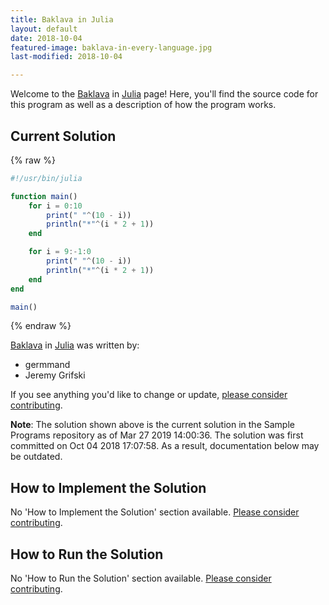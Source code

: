 ```yaml
---
title: Baklava in Julia
layout: default
date: 2018-10-04
featured-image: baklava-in-every-language.jpg
last-modified: 2018-10-04

---
```


Welcome to the [Baklava](https://sampleprograms.io/projects/baklava) in [Julia](https://sampleprograms.io/languages/julia) page! Here, you'll find the source code for this program as well as a description of how the program works.

## Current Solution

{% raw %}

```julia
#!/usr/bin/julia

function main()
    for i = 0:10
        print(" "^(10 - i))
        println("*"^(i * 2 + 1))
    end 

    for i = 9:-1:0
        print(" "^(10 - i))
        println("*"^(i * 2 + 1))
    end
end

main()
```

{% endraw %}

[Baklava](https://sampleprograms.io/projects/baklava) in [Julia](https://sampleprograms.io/languages/julia) was written by:

- germmand
- Jeremy Grifski

If you see anything you'd like to change or update, [please consider contributing](https://github.com/TheRenegadeCoder/sample-programs).

**Note**: The solution shown above is the current solution in the Sample Programs repository as of Mar 27 2019 14:00:36. The solution was first committed on Oct 04 2018 17:07:58. As a result, documentation below may be outdated.

## How to Implement the Solution

No 'How to Implement the Solution' section available. [Please consider contributing](https://github.com/TheRenegadeCoder/sample-programs-website).

## How to Run the Solution

No 'How to Run the Solution' section available. [Please consider contributing](https://github.com/TheRenegadeCoder/sample-programs-website).